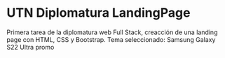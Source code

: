 # UTN Diplomatura LandingPage

Primera tarea de la diplomatura web Full Stack, creacción de una landing page con HTML, CSS y Bootstrap. Tema seleccionado: Samsung Galaxy S22 Ultra promo
